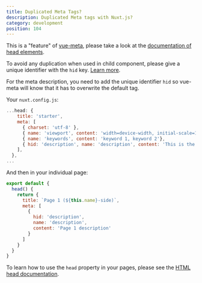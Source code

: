 ```yaml
---
title: Duplicated Meta Tags?
description: Duplicated Meta tags with Nuxt.js?
category: development
position: 104
---
```


This is a "feature" of [vue-meta](https://github.com/nuxt/vue-meta), please take a look at the [documentation of head elements](docs/2.x/concepts/views#html-head).

<div class="Alert">

To avoid any duplication when used in child component, please give a unique identifier with the <code>hid</code> key. [Learn more](https://vue-meta.nuxtjs.org/api/#tagidkeyname).

</div>

For the meta description, you need to add the unique identifier `hid` so vue-meta will know that it has to overwrite the default tag.

Your `nuxt.config.js`:

```js
...head: {
    title: 'starter',
    meta: [
      { charset: 'utf-8' },
      { name: 'viewport', content: 'width=device-width, initial-scale=1' },
      { name: 'keywords', content: 'keyword 1, keyword 2'},
      { hid: 'description', name: 'description', content: 'This is the generic description.'}
    ],
  },
...
```

And then in your individual page:

```js
export default {
  head() {
    return {
      title: `Page 1 (${this.name}-side)`,
      meta: [
        {
          hid: 'description',
          name: 'description',
          content: 'Page 1 description'
        }
      ]
    }
  }
}
```

To learn how to use the `head` property in your pages, please see the [HTML head documentation](docs/2.x/concepts/views#html-head).
